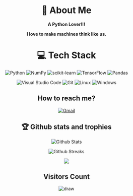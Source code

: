 <div align="center">

# 💫 About Me

**A Python Lover!!!**

******I love to make machines think like us.******

# 💻 Tech Stack

![Python](https://img.shields.io/badge/python-3670A0?style=for-the-badge&logo=python&logoColor=ffdd54)
![NumPy](https://img.shields.io/badge/numpy-%23013243.svg?style=for-the-badge&logo=numpy&logoColor=white)
![scikit-learn](https://img.shields.io/badge/scikit--learn-%23F7931E.svg?style=for-the-badge&logo=scikit-learn&logoColor=white)
![TensorFlow](https://img.shields.io/badge/TensorFlow-%23FF6F00.svg?style=for-the-badge&logo=TensorFlow&logoColor=white)
![Pandas](https://img.shields.io/badge/pandas-%23150458.svg?style=for-the-badge&logo=pandas&logoColor=white)

![Visual Studio Code](https://img.shields.io/badge/Visual%20Studio%20Code-0078d7.svg?style=for-the-badge&logo=visual-studio-code&logoColor=white)
![Git](https://img.shields.io/badge/git-%23F05033.svg?style=for-the-badge&logo=git&logoColor=white)
![Linux](https://img.shields.io/badge/Linux-FCC624?style=for-the-badge&logo=linux&logoColor=black)
![Windows](https://img.shields.io/badge/Windows-0078D6?style=for-the-badge&logo=windows&logoColor=white)

## How to reach me?

[![Gmail](https://img.shields.io/badge/Gmail-D14836?style=for-the-badge&logo=gmail&logoColor=white)](mailto:soheil.fa201@gmail.com)

## 🏆 Github stats and trophies

![Github Stats](https://github-readme-stats.vercel.app/api/?username=soheilsaya&theme=nord)

![Github Streaks](https://github-readme-streak-stats.herokuapp.com/?user=soheilsaya&theme=nord)

![](https://github-profile-trophy.vercel.app/?username=soheilsaya&theme=dark&no-frame=false&no-bg=true&margin-w=4)

## Visitors Count

![draw](https://profile-counter.glitch.me/{soheilsaya}/count.svg)

</div>
